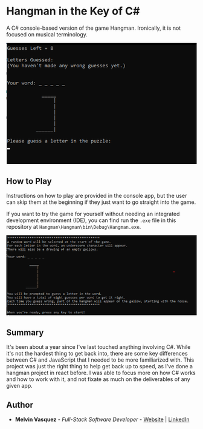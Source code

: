 # Hangman in the Key of C#

A C# console-based version of the game Hangman. Ironically, it is not focused on musical terminology.

![Start of a game](/screenshots/image.png)

## How to Play

Instructions on how to play are provided in the console app, but the user can skip them at the beginning if they just want to go straight into the game.

If you want to try the game for yourself without needing an integrated development environment (IDE), you can find run the `.exe` file in this repository at `Hangman\Hangman\bin\Debug\Hangman.exe`.

![Tutorial Screen](/screenshots/tutorial.png)

## Summary

It's been about a year since I've last touched anything involving C#. While it's not the hardest thing to get back into, there are some key differences between C# and JavaScript that I needed to be more familiarized with. This project was just the right thing to help get back up to speed, as I've done a hangman project in react before. I was able to focus more on how C# works and how to work with it, and not fixate as much on the deliverables of any given app. 

## Author

- **Melvin Vasquez** - _Full-Stack Software Developer_ - [Website](https://melvinvasquez.com/) | [LinkedIn](https://www.linkedin.com/in/melvin-vasquez/)